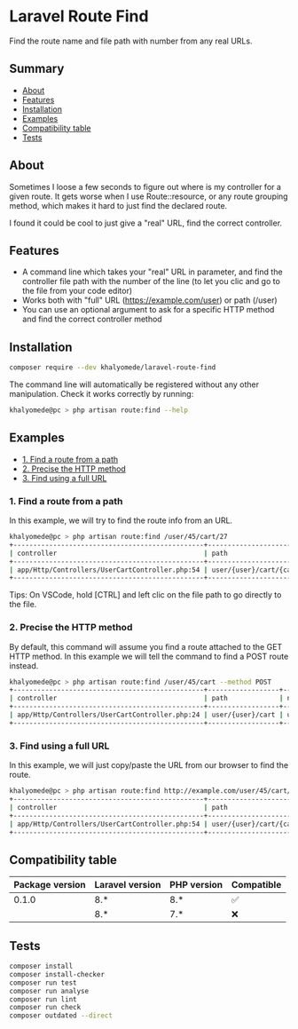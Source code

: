 # Laravel Route Find

Find the route name and file path with number from any real URLs.

## Summary

- [About](#about)
- [Features](#features)
- [Installation](#installation)
- [Examples](#examples)
- [Compatibility table](#compatibility-table)
- [Tests](#tests)

## About

Sometimes I loose a few seconds to figure out where is my controller for a given route. It gets worse when I use Route::resource, or any route grouping method, which makes it hard to just find the declared route.

I found it could be cool to just give a "real" URL, find the correct controller.

## Features

- A command line which takes your "real" URL in parameter, and find the controller file path with the number of the line (to let you clic and go to the file from your code editor)
- Works both with "full" URL (https://example.com/user) or path (/user)
- You can use an optional argument to ask for a specific HTTP method and find the correct controller method

## Installation

```bash
composer require --dev khalyomede/laravel-route-find
```

The command line will automatically be registered without any other manipulation. Check it works correctly by running:

```bash
khalyomede@pc > php artisan route:find --help
```

## Examples

- [1. Find a route from a path](#1-find-a-route-from-a-path)
- [2. Precise the HTTP method](#2-precise-the-http-method)
- [3. Find using a full URL](#3-find-using-a-full-url)

### 1. Find a route from a path

In this example, we will try to find the route info from an URL.

```bash
khalyomede@pc > php artisan route:find /user/45/cart/27
+------------------------------------------------+-------------------------+----------------+-------------+
| controller                                     | path                    | name           | middlewares |
+------------------------------------------------+-------------------------+--------------- +-------------+
| app/Http/Controllers/UserCartController.php:54 | user/{user}/cart/{cart} | user.cart.show | web, auth   |
+------------------------------------------------+-------------------------+----------------+-------------+
```

Tips: On VSCode, hold [CTRL] and left clic on the file path to go directly to the file.

### 2. Precise the HTTP method

By default, this command will assume you find a route attached to the GET HTTP method. In this example we will tell the command to find a POST route instead.

```bash
khalyomede@pc > php artisan route:find /user/45/cart --method POST
+------------------------------------------------+------------------+-----------------+-------------+
| controller                                     | path             | name            | middlewares |
+------------------------------------------------+------------------+-----------------+-------------+
| app/Http/Controllers/UserCartController.php:24 | user/{user}/cart | user.cart.store | web, auth   |
+------------------------------------------------+------------------+-----------------+-------------+
```

### 3. Find using a full URL

In this example, we will just copy/paste the URL from our browser to find the route.

```bash
khalyomede@pc > php artisan route:find http://example.com/user/45/cart/27
+------------------------------------------------+-------------------------+----------------+-------------+
| controller                                     | path                    | name           | middlewares |
+------------------------------------------------+-------------------------+--------------- +-------------+
| app/Http/Controllers/UserCartController.php:54 | user/{user}/cart/{cart} | user.cart.show | web, auth   |
+------------------------------------------------+-------------------------+----------------+-------------+
```

## Compatibility table

| Package version | Laravel version | PHP version | Compatible |
|-----------------|-----------------|-------------|------------|
|           0.1.0 |             8.* |         8.* |      ✅     |
|                 |             8.* |         7.* |      ❌     |

## Tests

```bash
composer install
composer install-checker
composer run test
composer run analyse
composer run lint
composer run check
composer outdated --direct
```

